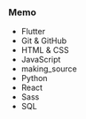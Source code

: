 ### Memo
- Flutter
- Git & GitHub
- HTML & CSS
- JavaScript
- making_source
- Python
- React
- Sass
- SQL
